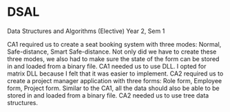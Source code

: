 # DSAL
Data Structures and Algorithms
(Elective) Year 2, Sem 1

CA1 required us to create a seat booking system with three modes: Normal, Safe-distance, Smart Safe-distance. Not only did we have to create these three modes, we also had to make sure the state of the form can be stored in and loaded from a binary file. CA1 needed us to use DLL. I opted for matrix DLL because I felt that it was easier to implement. CA2 required us to create a project manager application with three forms: Role form, Employee form, Project form. Similar to the CA1, all the data should also be able to be stored in and loaded from a binary file. CA2 needed us to use tree data structures.
